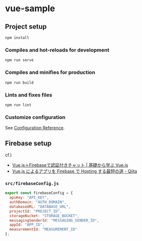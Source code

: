 # vue-sample

## Project setup

```shell
npm install
```

### Compiles and hot-reloads for development

```shell
npm run serve
```

### Compiles and minifies for production

```shell
npm run build
```

### Lints and fixes files

```shell
npm run lint
```

### Customize configuration

See [Configuration Reference](https://cli.vuejs.org/config/).

## Firebase setup

cf.)

- [Vue.js＋Firebaseで認証付きチャット | 基礎から学ぶ Vue.js](https://cr-vue.mio3io.com/tutorials/firebase.html)
- [Vue.js によるアプリを Firebase で Hosting する最短の道 - Qiita](https://qiita.com/Satachito/items/4a00b402970d657a88f3)

### `src/firebaseConfig.js`

```js:src/firebaseConfig.js
export const firebaseConfig = {
  apiKey: "API_KEY",
  authDomain: "AUTH_DOMAIN",
  databaseURL: "DATABASE_URL",
  projectId: "PROJECT_ID",
  storageBucket: "STORAGE_BUCKET",
  messagingSenderId: "MESSAGING_SENDER_ID",
  appId: "APP_ID",
  measurementId: "MEASUREMENT_ID"
};
```
